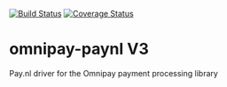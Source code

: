 [![Build Status](https://travis-ci.org/paynl/omnipay-paynl.svg?branch=v3)](https://travis-ci.org/paynl/omnipay-paynl)
[![Coverage Status](https://coveralls.io/paynl/github/andypieters/omnipay-paynl/badge.svg?branch=v3)](https://coveralls.io/github/paynl/omnipay-paynl?branch=v3)

# omnipay-paynl V3
Pay.nl driver for the Omnipay payment processing library
